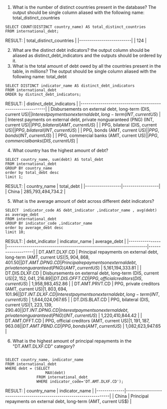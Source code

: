 1. What is the number of distinct countries present in the database? The output should be single column aliased with the following name: total_distinct_countries
```
SELECT COUNT(DISTINCT country_name) AS total_distinct_countries 
FROM international_debt;
```
RESULT:
| total_distinct_countries |
|--------------------------|
| 124                      |


2. What are the distinct debt indicators? the output column should be aliased as distinct_debt_indicators and the outputs should be ordered by it.
3. What is the total amount of debt owed by all the countries present in the table, in millions? The output should be single column aliased with the following name: total_debt
```
SELECT DISTINCT indicator_name AS distinct_debt_indicators
FROM international_debt
ORDER by distinct_debt_indicators;
```
RESULT:
| distinct_debt_indicators                                    |
|------------------------------------------------------------|
| Disbursements on external debt, long-term (DIS, current US$) |
| Interest payments on external debt, long-term (INT, current US$) |
| Interest payments on external debt, private nonguaranteed (PNG) (INT, current US$) |
| PPG, bilateral (AMT, current US$)                          |
| PPG, bilateral (DIS, current US$)                          |
| PPG, bilateral (INT, current US$)                          |
| PPG, bonds (AMT, current US$)                              |
| PPG, bonds (INT, current US$)                              |
| PPG, commercial banks (AMT, current US$)                   |
| PPG, commercial banks (DIS, current US$)                   |

4. What country has the highest amount of debt?
```
SELECT country_name, sum(debt) AS total_debt
FROM international_debt
GROUP BY country_name
order by total_debt desc
limit 1;
```

RESULT:
| country_name | total_debt       |
|------------------|------------------|
| China            | 285,793,494,734.2 |

5. What is the average amount of debt across different debt indicators?
```
SELECT  indicator_code AS debt_indicator ,indicator_name , avg(debt) as average_debt 
FROM international_debt
GROUP BY indicator_code ,indicator_name
order by average_debt desc
limit 10;
```
RESULT:
| debt_indicator | indicator_name                                                        | average_debt       |
|----------------|----------------------------------------------------------------------|--------------------|
| DT.AMT.DLXF.CD | Principal repayments on external debt, long-term (AMT, current US$) | 5,904,868,401.50  |
| DT.AMT.DPNG.CD | Principal repayments on external debt, private nonguaranteed (PNG) (AMT, current US$) | 5,161,194,333.81 |
| DT.DIS.DLXF.CD | Disbursements on external debt, long-term (DIS, current US$)        | 2,152,041,216.89  |
| DT.DIS.OFFT.CD | PPG, official creditors (DIS, current US$)                          | 1,958,983,452.86  |
| DT.AMT.PRVT.CD | PPG, private creditors (AMT, current US$)                           | 1,803,694,101.96  |
| DT.INT.DLXF.CD | Interest payments on external debt, long-term (INT, current US$)    | 1,644,024,067.65  |
| DT.DIS.BLAT.CD | PPG, bilateral (DIS, current US$)                                   | 1,223,139,290.40  |
| DT.INT.DPNG.CD | Interest payments on external debt, private nonguaranteed (PNG) (INT, current US$) | 1,220,410,844.42 |
| DT.AMT.OFFT.CD | PPG, official creditors (AMT, current US$)                          | 1,191,187,963.08  |
| DT.AMT.PBND.CD | PPG, bonds (AMT, current US$)                                       | 1,082,623,947.65  |

6. What is the highest amount of principal repayments in the "DT.AMT.DLXF.CD" category?
```

SELECT country_name, indicator_name
FROM international_debt
WHERE debt = (SELECT 
                  MAX(debt)
              FROM international_debt
              WHERE indicator_code='DT.AMT.DLXF.CD');
```
RESULT:
| country_name | indicator_name                                                        |
|--------------|----------------------------------------------------------------------|
| China        | Principal repayments on external debt, long-term (AMT, current US$) |


